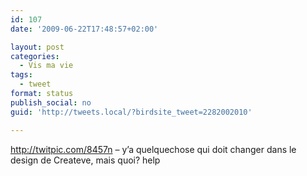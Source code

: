 ```yaml
---
id: 107
date: '2009-06-22T17:48:57+02:00'

layout: post
categories:
  - Vis ma vie
tags:
  - tweet
format: status
publish_social: no
guid: 'http://tweets.local/?birdsite_tweet=2282002010'

---
```


http://twitpic.com/8457n – y’a quelquechose qui doit changer dans le design de Createve, mais quoi? help